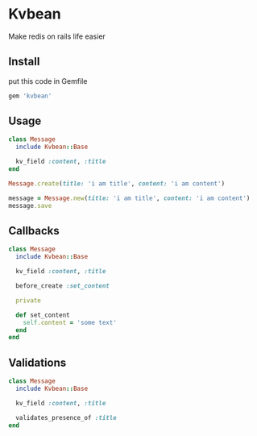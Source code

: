 Kvbean
======

Make redis on rails life easier

Install
-------

put this code in Gemfile

```ruby
gem 'kvbean'
```


Usage
-----

```ruby
class Message
  include Kvbean::Base

  kv_field :content, :title
end

Message.create(title: 'i am title', content: 'i am content')

message = Message.new(title: 'i am title', content: 'i am content')
message.save
```

Callbacks
---------

```ruby
class Message
  include Kvbean::Base

  kv_field :content, :title

  before_create :set_content

  private

  def set_content
    self.content = 'some text'
  end
end
```

Validations
-----------

```ruby
class Message
  include Kvbean::Base

  kv_field :content, :title

  validates_presence_of :title
end
```
